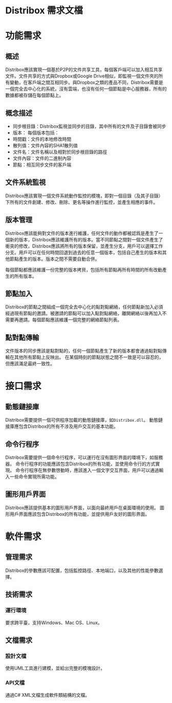 # Distribox 需求文檔

# 功能需求
## 概述
Distribox應該實現一個基於P2P的文件共享工具，每個客戶端可以加入相互共享文件。文件共享的方式與Dropbox或Google Drive相似，即監視一個文件夾的所有變動，在客戶端之間互相同步。與Dropbox之類的產品不同，Distribox需要是一個完全去中心化的系統，沒有雲端，也沒有任何一個節點是中心服務器，所有的數據都被存儲在每個節點上。
## 概念描述
* 同步根目錄：Distribox監視並同步的目錄，其中所有的文件及子目錄會被同步
* 版本： 每個版本包括：
 * 時間戳：文件的本地修改時間
 * 散列值：文件內容的SHA1散列值
 * 文件名：文件名稱以及相對於同步根目錄的路徑
 * 文件內容：文件的二進制內容
* 節點：相互同步文件的客戶端

## 文件系統監視
Distribox應該實現一個文件系統動作監控的模塊，即對一個目錄（及其子目錄）下所有的文件創建、修改、刪除、更名等操作進行監控，並產生相應的事件。
## 版本管理
Distribox應該能夠對文件的版本進行維護，任何文件的動作都被認爲是產生了一個新的版本，Distribox應該維護所有的版本。當不同節點之間對一個文件產生了衝突的修改，Distribox應該將所有的版本保留，並產生分支，用戶可以選擇工作分支。用戶可以在任何時間回退到過去的任意一個版本，包括自己產生的版本和其他節點產生的版本。版本之間不需要自動合併。

每個節點都應該維護一份完整的版本拷貝，包括所有節點再所有時間的所有改動產生的所有版本。
## 節點加入
Distribox的節點之間組成一個完全去中心化的點對點網絡，任何節點新加入必須經過現有節點的邀請。被邀請的節點可以加入點對點網絡，離開網絡以後再加入不需要再邀請。每個節點應該維護一個完整的網絡節點列表。
## 點對點傳輸
文件版本的同步應該是點對點的，任何一個節點產生了新的版本都會通過點對點傳輸在其他所有節點上反映出。
在某個時刻的節點狀態之間不一致是可以容忍的，但應該滿足最終一致性。

# 接口需求
## 動態鏈接庫
Distribox需要提供一個可供程序加載的動態鏈接庫，如`Distribox.dll`。
動態鏈接庫應包含Distribox的所有不涉及用戶交互的基本功能。
## 命令行程序
Distribox需要提供一個命令行程序，可以運行在沒有圖形界面的環境下，如服務器。
命令行程序的功能應該包含Distribox的所有功能，並使用命令行的方式實現。
命令行程序在無參數啓動時，應該進入一個文字交互界面，用戶可以通過輸入一些命令實現所需功能。
## 圖形用戶界面
Distribox應該提供基本的圖形用戶界面，以面向最終用戶在桌面環境的使用。
圖形用戶界面應該包含Distribox的所有功能，並提供用戶友好的圖形界面。

# 軟件需求
## 管理需求
Distribox的參數應該可配置，包括監控路徑、本地端口，以及其他的性能參數選擇。
## 技術需求
### 運行環境
要求跨平臺，支持Windows、Mac OS、Linux。
## 文檔需求
### 設計文檔
使用UML工具進行建模，並給出完整的模塊設計。
### API文檔
通過C# XML文檔生成軟件類結構的文檔。
